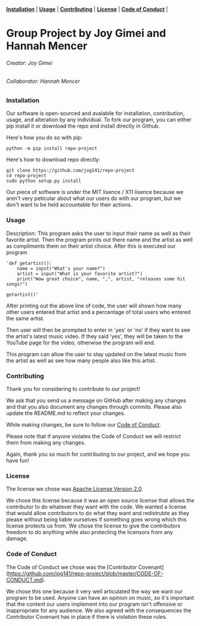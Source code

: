 **[Installation](#installation)** |
**[Usage](#usage)** |
**[Contributing](#contributing)** |
**[License](#license)** |
**[Code of Conduct](#code)** |

# Group Project by Joy Gimei and Hannah Mencer
###### Creator: Joy Gimei
###### Collaborator: Hannah Mencer

### Installation

Our software is open-sourced and avalabile for installation, contribution, usage, and alteration by any individual. To fork our program, you can either pip install it or download the repo and install directly in Github. 

Here's how you do so with pip:
```
python -m pip install repo-project
```

Here's how to download repo directly:
``` 
git clone https://github.com/jog141/repo-project
cd repo-project
sudo python setup.py install  
```
Our piece of software is under the MIT lisence / X11 lisence because we aren't very peticular about what our users do with our program, but we don't want to be held accountable for their actions.

### Usage

Description:
This program asks the user to input their name as well as their favorite artist. Then the program prints out there name and the artist as well as compliments them on their artist choice. After this is executed our program 

    'def getartist():
        name = input("What's your name?")
        artist = input("What is your favorite artist?")
        print("Wow great choice", name, ",", artist, "releases some hit songs!")

    getartist()'

After printing out the above line of code, the user will shown how many other users entered that artist and a percentage of total users who entered the same artist.

Then user will then be prompted to enter in 'yes' or 'no' if they want to see the artist's latest music video. If they said 'yes', they will be taken to the YouTube page for the video, otherwise the program will end.

This program can allow the user to stay updated on the latest music from the artist as well as see how many people also like this artist.

### Contributing

Thank you for considering to contribute to our project! 

We ask that you send us a message on GitHub after making any changes and that you also document any changes through commits. Please also update the README.md to reflect your changes.

While making changes, be sure to follow our [Code of Conduct](https://github.com/jog141/repo-project/blob/master/CODE-OF-CONDUCT.md). 

Please note that if anyone violates the Code of Conduct we will restrict them from making any changes.

Again, thank you so much for contributing to our project, and we hope you have fun!

### License

The license we chose was [Apache License Version 2.0](https://github.com/jog141/repo-project/blob/master/LICENSE.md).

We chose this license because it was an open source license that allows the contributor to do whatever they want with the code. We wanted a license that would allow contributors to do what they want and redistrubte as they please without being liable ourselves if something goes wrong which this license protects us from. We chose the license to give the contributors freedom to do anything while also protecting the licensors from any damage.

### Code of Conduct

The Code of Conduct we chose was the [Contributor Covenant] (https://github.com/jog141/repo-project/blob/master/CODE-OF-CONDUCT.md).

We chose this one because it very well articulated the way we want our program to be used. Anyone can have an opinion on music, so it's important that the content our users implement into our program isn't offensive or inappropriate for any audience. We also agreed with the consequences the Contributor Covenant has in place if there is violation these rules.
